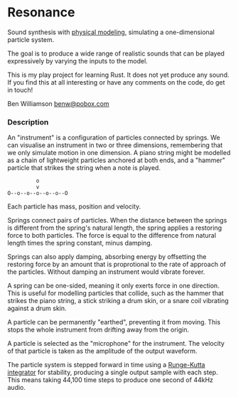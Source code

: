 # Resonance

Sound synthesis with [physical modeling][1], simulating a one-dimensional particle system.

The goal is to produce a wide range of realistic sounds that can be played expressively by varying the inputs to the model.

This is my play project for learning Rust. It does not yet produce any sound. If you find this at all interesting or have any comments on the code, do get in touch!

Ben Williamson <benw@pobox.com>

### Description

An "instrument" is a configuration of particles connected by springs. We can visualise an instrument in two or three dimensions, remembering that we only simulate motion in one dimension. A piano string might be modelled as a chain of lightweight particles anchored at both ends, and a "hammer" particle that strikes the string when a note is played.

             o
             v
    O--o--o--o--o--o--O


Each particle has mass, position and velocity.

Springs connect pairs of particles. When the distance between the springs is different from the spring's natural length, the spring applies a restoring force to both particles. The force is equal to the difference from natural length times the spring constant, minus damping.

Springs can also apply damping, absorbing energy by offsetting the restoring force by an amount that is proprotional to the rate of approach of the particles. Without damping an instrument would vibrate forever.

A spring can be one-sided, meaning it only exerts force in one direction. This is useful for modelling particles that collide, such as the hammer that strikes the piano string, a stick striking a drum skin, or a snare coil vibrating against a drum skin.

A particle can be permanently "earthed", preventing it from moving. This stops the whole instrument from drifting away from the origin.

A particle is selected as the "microphone" for the instrument. The velocity of that particle is taken as the amplitude of the output waveform.

The particle system is stepped forward in time using a [Runge-Kutta integrator][2] for stability, producing a single output sample with each step. This means taking 44,100 time steps to produce one second of 44kHz audio.

[1]: http://en.wikipedia.org/wiki/Physical_modelling_synthesis
[2]: http://mathworld.wolfram.com/Runge-KuttaMethod.html